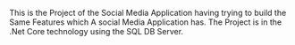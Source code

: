 This is the Project of the Social Media Application having trying to build the Same Features which A social Media Application has. The Project is in the .Net Core technology using the SQL DB Server.
